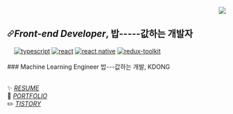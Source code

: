 <p align=right>
  <a algin=right href="https://hits.seeyoufarm.com"><img src="https://hits.seeyoufarm.com/api/count/incr/badge.svg?url=https%3A%2F%2Fgithub.com%2FKDONG1224&count_bg=%236B72C4&title_bg=%23B25E5E&icon=&icon_color=%23490202&title=hits&edge_flat=false"/></a>
</p>

<article class="markdown-body entry-content container-lg f5" itemprop="text"><h2 dir="auto"><a id="user-content-front-end-developer-밥-값하는-개발자" class="anchor" aria-hidden="true" href="#front-end-developer-밥-값하는-개발자"><svg class="octicon octicon-link" viewBox="0 0 16 16" version="1.1" width="16" height="16" aria-hidden="true"><path fill-rule="evenodd" d="M7.775 3.275a.75.75 0 001.06 1.06l1.25-1.25a2 2 0 112.83 2.83l-2.5 2.5a2 2 0 01-2.83 0 .75.75 0 00-1.06 1.06 3.5 3.5 0 004.95 0l2.5-2.5a3.5 3.5 0 00-4.95-4.95l-1.25 1.25zm-4.69 9.64a2 2 0 010-2.83l2.5-2.5a2 2 0 012.83 0 .75.75 0 001.06-1.06 3.5 3.5 0 00-4.95 0l-2.5 2.5a3.5 3.5 0 004.95 4.95l1.25-1.25a.75.75 0 00-1.06-1.06l-1.25 1.25a2 2 0 01-2.83 0z"></path></svg></a><em>Front-end Developer</em>,  밥-----값하는 개발자</h2>
<p dir="auto"><a target="_blank" rel="noopener noreferrer" href="https://camo.githubusercontent.com/9967d793ca63a9e0729e25fcc61866c0e99d618d21c07dfafe809e406a4b35c0/68747470733a2f2f696d672e736869656c64732e696f2f62616467652f2d426162656c2d4639444333453f266c6f676f3d426162656c266c6f676f436f6c6f723d7768697465"><img src="https://camo.githubusercontent.com/9967d793ca63a9e0729e25fcc61866c0e99d618d21c07dfafe809e406a4b35c0/68747470733a2f2f696d672e736869656c64732e696f2f62616467652f2d426162656c2d4639444333453f266c6f676f3d426162656c266c6f676f436f6c6f723d7768697465" alt="" data-canonical-src="https://img.shields.io/badge/-Babel-F9DC3E?&amp;logo=Babel&amp;logoColor=white" style="max-width: 100%;"></a>
<a target="_blank" rel="noopener noreferrer" href="https://camo.githubusercontent.com/2bbf37072bcea70a43d704eb847e3d6374296d8ec6cc00041411b9de712e0d20/68747470733a2f2f696d672e736869656c64732e696f2f62616467652f2d5765627061636b2d3844443646393f266c6f676f3d5765627061636b266c6f676f436f6c6f723d626c61636b"><img src="https://camo.githubusercontent.com/2bbf37072bcea70a43d704eb847e3d6374296d8ec6cc00041411b9de712e0d20/68747470733a2f2f696d672e736869656c64732e696f2f62616467652f2d5765627061636b2d3844443646393f266c6f676f3d5765627061636b266c6f676f436f6c6f723d626c61636b" alt="" data-canonical-src="https://img.shields.io/badge/-Webpack-8DD6F9?&amp;logo=Webpack&amp;logoColor=black" style="max-width: 100%;"></a>
<a target="_blank" rel="noopener noreferrer" href="https://camo.githubusercontent.com/063ff75c8210650372eb77f8f26e9ea46445a6b99778f0f4f43d610c63b1404b/68747470733a2f2f696d672e736869656c64732e696f2f62616467652f2d50726574746965722d4637423933453f266c6f676f3d5072657474696572266c6f676f436f6c6f723d7768697465"><img src="https://camo.githubusercontent.com/063ff75c8210650372eb77f8f26e9ea46445a6b99778f0f4f43d610c63b1404b/68747470733a2f2f696d672e736869656c64732e696f2f62616467652f2d50726574746965722d4637423933453f266c6f676f3d5072657474696572266c6f676f436f6c6f723d7768697465" alt="" data-canonical-src="https://img.shields.io/badge/-Prettier-F7B93E?&amp;logo=Prettier&amp;logoColor=white" style="max-width: 100%;"></a>
<a target="_blank" rel="noopener noreferrer" href="https://camo.githubusercontent.com/765c8c683eef40ac8314e746fbb40cdfe0e5d2551692000d3239ed10a622de55/68747470733a2f2f696d672e736869656c64732e696f2f62616467652f2d45534c696e742d3442333243333f266c6f676f3d45534c696e74266c6f676f436f6c6f723d7768697465"><img src="https://camo.githubusercontent.com/765c8c683eef40ac8314e746fbb40cdfe0e5d2551692000d3239ed10a622de55/68747470733a2f2f696d672e736869656c64732e696f2f62616467652f2d45534c696e742d3442333243333f266c6f676f3d45534c696e74266c6f676f436f6c6f723d7768697465" alt="" data-canonical-src="https://img.shields.io/badge/-ESLint-4B32C3?&amp;logo=ESLint&amp;logoColor=white" style="max-width: 100%;"></a>
<a target="_blank" rel="noopener noreferrer" href="https://camo.githubusercontent.com/5a0352dc70bf84ce7663569e6fd98c873257bf7e25ac0627c7d01af8ae89c627/68747470733a2f2f696d672e736869656c64732e696f2f62616467652f747970657363726970742d3030376163633f6c6f676f3d74797065736372697074266c6f676f436f6c6f723d7768697465"><img src="https://camo.githubusercontent.com/5a0352dc70bf84ce7663569e6fd98c873257bf7e25ac0627c7d01af8ae89c627/68747470733a2f2f696d672e736869656c64732e696f2f62616467652f747970657363726970742d3030376163633f6c6f676f3d74797065736372697074266c6f676f436f6c6f723d7768697465" alt="typescript" data-canonical-src="https://img.shields.io/badge/typescript-007acc?logo=typescript&amp;logoColor=white" style="max-width: 100%;"></a>
<a target="_blank" rel="noopener noreferrer" href="https://camo.githubusercontent.com/d104a1bf7421f365f93f7195e0132f801a57a73961cd0d6c230cdacf7873cfcb/68747470733a2f2f696d672e736869656c64732e696f2f62616467652f2d52656163742d3631444146423f6c6f676f3d7265616374266c6f676f436f6c6f723d7768697465"><img src="https://camo.githubusercontent.com/d104a1bf7421f365f93f7195e0132f801a57a73961cd0d6c230cdacf7873cfcb/68747470733a2f2f696d672e736869656c64732e696f2f62616467652f2d52656163742d3631444146423f6c6f676f3d7265616374266c6f676f436f6c6f723d7768697465" alt="react" data-canonical-src="https://img.shields.io/badge/-React-61DAFB?logo=react&amp;logoColor=white" style="max-width: 100%;"></a>
<a target="_blank" rel="noopener noreferrer" href="https://camo.githubusercontent.com/9e9bf558ee38542d4cbf44808866b3e46f7174c3655c0271d8115a7df28aa61f/68747470733a2f2f696d672e736869656c64732e696f2f62616467652f2d52656163742532304e61746976652d3631444146423f6c6f676f3d7265616374266c6f676f436f6c6f723d7768697465"><img src="https://camo.githubusercontent.com/9e9bf558ee38542d4cbf44808866b3e46f7174c3655c0271d8115a7df28aa61f/68747470733a2f2f696d672e736869656c64732e696f2f62616467652f2d52656163742532304e61746976652d3631444146423f6c6f676f3d7265616374266c6f676f436f6c6f723d7768697465" alt="react native" data-canonical-src="https://img.shields.io/badge/-React%20Native-61DAFB?logo=react&amp;logoColor=white" style="max-width: 100%;"></a>
<a target="_blank" rel="noopener noreferrer" href="https://camo.githubusercontent.com/dc897854dec2a46e451e65e21cd607a2da69d87610528dbfbb60cfbd31777710/68747470733a2f2f696d672e736869656c64732e696f2f62616467652f2d5265647578253230546f6f6c4b69742d3736346162633f6c6f676f3d7265647578266c6f676f436f6c6f723d7768697465"><img src="https://camo.githubusercontent.com/dc897854dec2a46e451e65e21cd607a2da69d87610528dbfbb60cfbd31777710/68747470733a2f2f696d672e736869656c64732e696f2f62616467652f2d5265647578253230546f6f6c4b69742d3736346162633f6c6f676f3d7265647578266c6f676f436f6c6f723d7768697465" alt="redux-toolkit" data-canonical-src="https://img.shields.io/badge/-Redux%20ToolKit-764abc?logo=redux&amp;logoColor=white" style="max-width: 100%;"></a>
<!-- <a target="_blank" rel="noopener noreferrer" href="https://camo.githubusercontent.com/0e684030e35dbad66a3a1dc435884bae7c430a05ec84b5dbfab66b993a0d4752/68747470733a2f2f696d672e736869656c64732e696f2f62616467652f2d53746f7279626f6f6b2d4646343738353f266c6f676f3d53746f7279626f6f6b266c6f676f436f6c6f723d7768697465"><img src="https://camo.githubusercontent.com/0e684030e35dbad66a3a1dc435884bae7c430a05ec84b5dbfab66b993a0d4752/68747470733a2f2f696d672e736869656c64732e696f2f62616467652f2d53746f7279626f6f6b2d4646343738353f266c6f676f3d53746f7279626f6f6b266c6f676f436f6c6f723d7768697465" alt="" data-canonical-src="https://img.shields.io/badge/-Storybook-FF4785?&amp;logo=Storybook&amp;logoColor=white" style="max-width: 100%;"></a></p> -->
<!-- <ul dir="auto">
<li><strong>번개장터 Service Plus Team Intern</strong> <i>2022.02.07 ~ </i></li>
<li><strong>디프만 10기</strong> <i>2021.09.04 ~ 2021.12.18</i></li>
<li><strong>우아한테크캠프 4기</strong> <i>2021.07.05 ~ 2021.08.31</i></li>
<li><strong>SW마에스트로 11기 인증</strong> <i>2020.05.19 ~ 2020.12.01</i></li>
</ul> -->
<br><br>
### Machine Learning Engineer
밥---값하는 개발, KDONG
<br><br>
<p dir="auto"><g-emoji class="g-emoji" alias="sparkles" fallback-src="https://github.githubassets.com/images/icons/emoji/unicode/2728.png">✨</g-emoji>  <i><a href="https://kdong1224.github.io/dothome21/index.html" rel="nofollow">RESUME</a></i><br>
<g-emoji class="g-emoji" alias="seedling" fallback-src="https://github.githubassets.com/images/icons/emoji/unicode/1f331.png">🌱</g-emoji>  <i><a href="https://kdong1224.github.io/portfolio/index6.html" rel="nofollow">PORTFOLIO</a></i><br>
<g-emoji class="g-emoji" alias="pencil2" fallback-src="https://github.githubassets.com/images/icons/emoji/unicode/270f.png">✏️</g-emoji>  <i><a href="https://kdong1224.tistory.com/" rel="nofollow">TISTORY</a></i></p>
</article>

